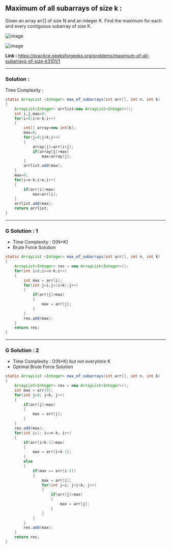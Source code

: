 ## Maximum of all subarrays of size k :
Given an array arr[] of size N and an integer K. Find the maximum for each and every contiguous subarray of size K.

![image](https://user-images.githubusercontent.com/23376002/158162370-ba398777-f6c5-4be9-8ea0-1a8de01fedf9.png)

![image](https://user-images.githubusercontent.com/23376002/158162427-92cea903-8948-4e63-b6a3-8bac34a54934.png)

**Link :** https://practice.geeksforgeeks.org/problems/maximum-of-all-subarrays-of-size-k3101/1


-------------------------------------------------------------------------------------------------------------------------------------------------------


### Solution :

Time Complexity :


```java
static ArrayList <Integer> max_of_subarrays(int arr[], int n, int k)
{
    ArrayList<Integer> arrlist=new ArrayList<Integer>();
    int i,j,max=0;
    for(i=0;i<n-k;i++)
    {
        int[] array=new int[k];
        max=0;
        for(j=0;j<k;j++)
        {
            array[j]=arr[i+j];
            if(array[j]>max)
                max=array[j];
        }
        arrlist.add(max);
    }
    max=0;
    for(i=n-k;i<n;i++)
    {
        if(arr[i]>max)
            max=arr[i];
    }
    arrlist.add(max);
    return arrlist;
}
```

-------------------------------------------------------------------------------------------------------------------------------------------------------


### G Solution : 1

- Time Complexity : O(N*K)
- Brute Force Solution


```java
static ArrayList <Integer> max_of_subarrays(int arr[], int n, int k)
{
    ArrayList<Integer> res = new ArrayList<Integer>();
    for(int i=0;i<=n-k;i++)
    {
        int max = arr[i];
        for(int j=i;j<(i+k);j++)
        {
            if(arr[j]>max)
            {
                max = arr[j];
            }
        }
        res.add(max);
    }
    return res;
}
```

-------------------------------------------------------------------------------------------------------------------------------------------------------


### G Solution : 2

- Time Complexity : O(N*K) but not everytime K
- Optimal Brute Force Solution


```java
static ArrayList <Integer> max_of_subarrays(int arr[], int n, int k)
{
    ArrayList<Integer> res = new ArrayList<Integer>();
    int max = arr[0];
    for(int j=0; j<k; j++)
    {
        if(arr[j]>max)
        {
            max = arr[j];
        }
    }
    res.add(max);
    for(int i=1; i<=n-k; i++)
    {
        if(arr[i+k-1]>max)
        {
            max = arr[i+k-1];
        }
        else
        {
            if(max == arr[i-1])
            {
                max = arr[i];
                for(int j=i; j<i+k; j++)
                {
                    if(arr[j]>max)
                    {
                        max = arr[j];
                    }
                }
            }
        }
        res.add(max);
    }
    return res;
}
```
